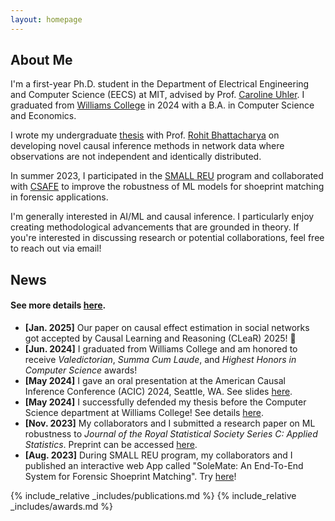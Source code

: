 ```yaml
---
layout: homepage
---
```


## About Me

I'm a first-year Ph.D. student in the Department of Electrical Engineering and Computer Science (EECS) at MIT, advised by Prof. [Caroline Uhler](https://www.carolineuhler.com/). I graduated from [Williams College](https://williams.edu/) in 2024 with a B.A. in Computer Science and Economics.

I wrote my undergraduate [thesis](https://librarysearch.williams.edu/discovery/delivery/01WIL_INST:01WIL_SPECIAL/12406122570002786) with Prof. [Rohit Bhattacharya](https://rohit-bhattacharya.com/) on developing novel causal inference methods in network data where observations are not independent and identically distributed.

In summer 2023, I participated in the [SMALL REU](https://math.williams.edu/small/) program and collaborated with [CSAFE](https://forensicstats.org/) to improve the robustness of ML models for shoeprint matching in forensic applications.

I'm generally interested in AI/ML and causal inference. I particularly enjoy creating methodological advancements that are grounded in theory. If you're interested in discussing research or potential collaborations, feel free to reach out via email!

## News

#### See more details [here](./news_detail).

- **[Jan. 2025]** Our paper on causal effect estimation in social networks got accepted by Causal Learning and Reasoning (CLeaR) 2025! 🎉
- **[Jun. 2024]** I graduated from Williams College and am honored to receive _Valedictorian_, _Summa Cum Laude_, and _Highest Honors in Computer Science_ awards!
- **[May 2024]** I gave an oral presentation at the American Causal Inference Conference (ACIC) 2024, Seattle, WA. See slides [here](./news_detail/#acic-2024-oral).
- **[May 2024]** I successfully defended my thesis before the Computer Science department at Williams College! See details [here](./news_detail/#thesis-talk).
- **[Nov. 2023]** My collaborators and I submitted a research paper on ML robustness to _Journal of the Royal Statistical Society Series C: Applied Statistics_. Preprint can be accessed [here](https://arxiv.org/pdf/2405.14878).
- **[Aug. 2023]** During SMALL REU program, my collaborators and I published an interactive web App called "SoleMate: An End-To-End System for Forensic Shoeprint Matching". Try [here](https://solemate.streamlit.app/)!

{% include_relative _includes/publications.md %}
{% include_relative _includes/awards.md %}
